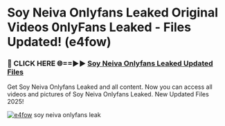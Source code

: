 # Soy Neiva Onlyfans Leaked Original Videos 0nlyFans Leaked - Files Updated! (e4fow)

<h3>🔴 CLICK HERE 🌐==►► <a href="https://tinyurl.com/x26r9saj" rel="nofollow">Soy Neiva Onlyfans Leaked Updated Files</a></h3>

Get Soy Neiva Onlyfans Leaked and all content. Now you can access all videos and pictures of Soy Neiva Onlyfans Leaked. New Updated Files 2025!

[![e4fow](https://i.imgur.com/LkgZPqh.gif)](https://tinyurl.com/x26r9saj)
soy neiva onlyfans leak